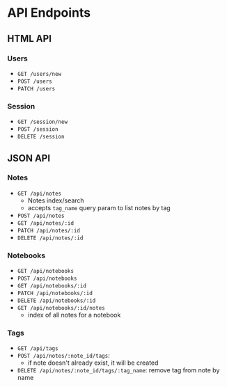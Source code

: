 # API Endpoints

## HTML API

### Users

- `GET /users/new`
- `POST /users`
- `PATCH /users`

### Session

- `GET /session/new`
- `POST /session`
- `DELETE /session`

## JSON API

### Notes

- `GET /api/notes`
  - Notes index/search
  - accepts `tag_name` query param to list notes by tag
- `POST /api/notes`
- `GET /api/notes/:id`
- `PATCH /api/notes/:id`
- `DELETE /api/notes/:id`

### Notebooks

- `GET /api/notebooks`
- `POST /api/notebooks`
- `GET /api/notebooks/:id`
- `PATCH /api/notebooks/:id`
- `DELETE /api/notebooks/:id`
- `GET /api/notebooks/:id/notes`
  - index of all notes for a notebook

### Tags

- `GET /api/tags`
- `POST /api/notes/:note_id/tags`:
  - if note doesn't already exist, it will be created
- `DELETE /api/notes/:note_id/tags/:tag_name`: remove tag from note by
  name
